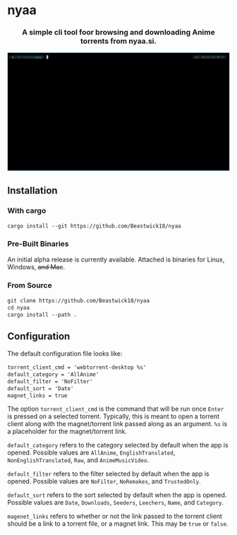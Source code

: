 # nyaa
<p align="center">
 <h3 align="center">A simple cli tool foor browsing and downloading Anime torrents from nyaa.si.</h3>
  <img src="assets/tty.gif" alt="animated" />
</p>

## Installation
### With cargo
```
cargo install --git https://github.com/Beastwick18/nyaa
```
### Pre-Built Binaries
An initial alpha release is currently available. Attached is binaries for Linux, Windows, ~~and Mac~~.
### From Source
```
git clone https://github.com/Beastwick18/nyaa
cd nyaa
cargo install --path .
```

## Configuration
The default configuration file looks like:
```
torrent_client_cmd = 'webtorrent-desktop %s'
default_category = 'AllAnime'
default_filter = 'NoFilter'
default_sort = 'Date'
magnet_links = true
```
The option `torrent_client_cmd` is the command that will be run once `Enter` is pressed on a selected torrent. Typically, this is meant to open a torrent client along with the magnet/torrent link passed along as an argument. `%s` is a placeholder for the magnet/torrent link.

`default_category` refers to the category selected by default when the app is opened. Possible values are `AllAnime`, `EnglishTranslated`, `NonEnglishTranslated`, `Raw`, and `AnimeMusicVideo`.

`default_filter` refers to the filter selected by default when the app is opened. Possible values are `NoFilter`, `NoRemakes`, and `TrustedOnly`.

`default_sort` refers to the sort selected by default when the app is opened. Possible values are `Date`, `Downloads`, `Seeders`, `Leechers`, `Name`, and `Category`.

`magenet_links` refers to whether or not the link passed to the torrent client should be a link to a torrent file, or a magnet link. This may be `true` or `false`.
